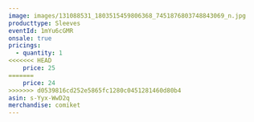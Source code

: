```yaml
---
image: images/131088531_1803515459806368_7451876803748843069_n.jpg
producttype: Sleeves
eventId: 1mYu6cGMR
onsale: true
pricings:
  - quantity: 1
<<<<<<< HEAD
    price: 25
=======
    price: 24
>>>>>>> d0539816cd252e5865fc1280c0451281460d80b4
asin: s-Yyx-WwD2q
merchandise: comiket
---
```

